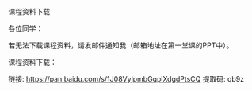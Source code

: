 课程资料下载


各位同学：

   若无法下载课程资料，请发邮件通知我（邮箱地址在第一堂课的PPT中）。


课程资料下载：

链接:  https://pan.baidu.com/s/1J08VylpmbGqplXdgdPtsCQ  提取码: qb9z 

 
